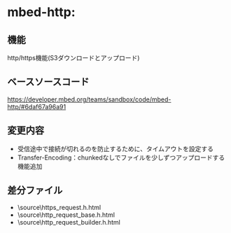 # mbed-http:

## 機能
http/https機能(S3ダウンロードとアップロード)

## ベースソースコード
https://developer.mbed.org/teams/sandbox/code/mbed-http/#6daf67a96a91

## 変更内容
- 受信途中で接続が切れるのを防止するために、タイムアウトを設定する
- Transfer-Encoding：chunkedなしでファイルを少しずつアップロードする機能追加

## 差分ファイル
- \source\https_request.h.html
- \source\http_request_base.h.html
- \source\http_request_builder.h.html